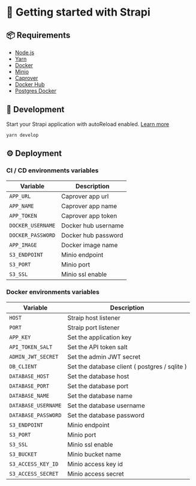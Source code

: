 # 🚀 Getting started with Strapi

## 📦 Requirements

- [Node.js](https://nodejs.org/en/download/)
- [Yarn](https://yarnpkg.com/getting-started/install)
- [Docker](https://docs.docker.com/get-docker/)
- [Minio](https://docs.min.io/docs/minio-docker-quickstart-guide.html)
- [Caprover](https://caprover.com/docs/get-started.html)
- [Docker Hub](https://hub.docker.com/)
- [Postgres Docker](https://hub.docker.com/_/postgres)

## 🧰 Development

Start your Strapi application with autoReload
enabled. [Learn more](https://docs.strapi.io/developer-docs/latest/developer-resources/cli/CLI.html#strapi-develop)

```
yarn develop
```

## ⚙️ Deployment

### CI / CD environments variables

| Variable          | Description         |
|-------------------|---------------------|
| `APP_URL`         | Caprover app url    |
| `APP_NAME`        | Caprover app name   |
| `APP_TOKEN`       | Caprover app token  |
| `DOCKER_USERNAME` | Docker hub username |
| `DOCKER_PASSWORD` | Docker hub password |
| `APP_IMAGE`       | Docker image name   |
| `S3_ENDPOINT`     | Minio endpoint      |
| `S3_PORT`         | Minio port          |
| `S3_SSL`          | Minio ssl enable    |

### Docker environments variables

| Variable            | Description                                    |
|---------------------|------------------------------------------------|
| `HOST`              | Straip host listener                           |
| `PORT`              | Straip port listener                           |
| `APP_KEY`           | Set the application key                        |
| `API_TOKEN_SALT`    | Set the API token salt                         |
| `ADMIN_JWT_SECRET`  | Set the admin JWT secret                       |
| `DB_CLIENT`         | Set the database client  ( postgres / sqlite ) |
| `DATABASE_HOST`     | Set the database host                          |
| `DATABASE_PORT`     | Set the database port                          |
| `DATABASE_NAME`     | Set the database name                          |
| `DATABASE_USERNAME` | Set the database username                      |
| `DATABASE_PASSWORD` | Set the database password                      |
| `S3_ENDPOINT`       | Minio endpoint                                 |
| `S3_PORT`           | Minio port                                     |
| `S3_SSL`            | Minio ssl enable                               |
| `S3_BUCKET`         | Minio bucket name                              |
| `S3_ACCESS_KEY_ID`  | Minio access key id                            |
| `S3_ACCESS_SECRET`  | Minio access secret                            |
